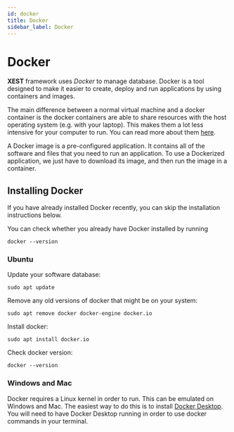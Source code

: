 ```yaml
---
id: docker
title: Docker
sidebar_label: Docker
---
```


# Docker

**XEST** framework uses *Docker* to manage database. Docker is a tool designed to make it easier to create, deploy and run applications by using containers and images.

The main difference between a normal virtual machine and a docker container is the docker containers are able to share resources with the host operating system (e.g. with your laptop). This makes them a lot less intensive for your computer to run. You can read more about them [here](https://www.docker.com/).

A Docker image is a pre-configured application. It contains all of the software and files that you need to run an application. To use a Dockerized application, we just have to download its image, and then run the image in a container.

## Installing Docker

If you have already installed Docker recently, you can skip the installation instructions below.

You can check whether you already have Docker installed by running

```
docker --version
```

### Ubuntu

Update your software database:

```
sudo apt update
```

Remove any old versions of docker that might be on your system:

```
sudo apt remove docker docker-engine docker.io
```

Install docker:

```
sudo apt install docker.io
```

Check docker version:

```
docker --version
```

### Windows and Mac

Docker requires a Linux kernel in order to run. This can be emulated on Windows and Mac. The easiest way to do this is to install [Docker Desktop](https://docs.docker.com/get-docker/). You will need to have Docker Desktop running in order to use docker commands in your terminal.
